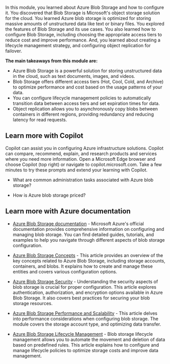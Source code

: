 In this module, you learned about Azure Blob Storage and how to configure it. You discovered that Blob Storage is Microsoft's object storage solution for the cloud. You learned Azure blob storage is optimized for storing massive amounts of unstructured data like text or binary files. You explored the features of Blob Storage and its use cases. You also learned how to configure Blob Storage, including choosing the appropriate access tiers to reduce cost and improve performance. And, you learned about creating a lifecycle management strategy, and configuring object replication for failover.

**The main takeaways from this module are:**
- Azure Blob Storage is a powerful solution for storing unstructured data in the cloud, such as text documents, images, and videos.
- Blob Storage offers different access tiers (Hot, Cool, Cold, and Archive) to optimize performance and cost based on the usage patterns of your data.
- You can configure lifecycle management policies to automatically transition data between access tiers and set expiration times for data.
- Object replication allows you to asynchronously copy blobs between containers in different regions, providing redundancy and reducing latency for read requests.

## Learn more with Copilot

Copilot can assist you in configuring Azure infrastructure solutions. Copilot can compare, recommend, explain, and research products and services where you need more information. Open a Microsoft Edge browser and choose Copilot (top right) or navigate to copilot.microsoft.com. Take a few minutes to try these prompts and extend your learning with Copilot.

- What are common administration tasks associated with Azure blob storage?

- How is Azure blob storage priced?

## Learn more with Azure documentation

- [Azure Blob Storage documentation](/azure/storage/blobs/) - Microsoft Azure's official documentation provides comprehensive information on configuring and managing blob storage. You can find detailed guides, tutorials, and examples to help you navigate through different aspects of blob storage configuration.  

- [Azure Blob Storage Concepts](/azure/storage/blobs/storage-blobs-introduction) - This article provides an overview of the key concepts related to Azure Blob Storage, including storage accounts, containers, and blobs. It explains how to create and manage these entities and covers various configuration options. 

- [Azure Blob Storage Security](/azure/storage/blobs/security-recommendations) - Understanding the security aspects of blob storage is crucial for proper configuration. This article explores authentication, authorization, and encryption options available in Azure Blob Storage. It also covers best practices for securing your blob storage resources. 

- [Azure Blob Storage Performance and Scalability](/azure/storage/blobs/scalability-targets) - This article delves into performance considerations when configuring blob storage. The module covers the storage account type, and optimizing data transfer.

- [Azure Blob Storage Lifecycle Management](/azure/storage/blobs/storage-lifecycle-management-concepts) - Blob storage lifecycle management allows you to automate the movement and deletion of data based on predefined rules. This article explains how to configure and manage lifecycle policies to optimize storage costs and improve data management. 


